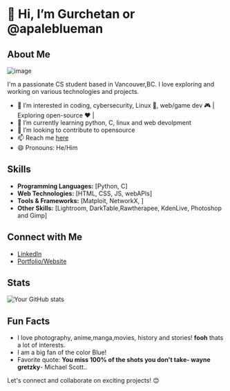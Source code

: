 #  👋 Hi, I’m Gurchetan or @apaleblueman 

## About Me
![image](https://github.com/apaleblueman/apaleblueman/assets/134831552/5977b426-7e07-49c4-b880-d7beae6d111e)

I'm a passionate CS student based in Vancouver,BC. I love exploring and working on various technologies and projects.

- 👀 I’m interested in coding, cybersecurity, Linux 🐧, web/game dev 🎮 | Exploring open-source ❤️ |
- 🌱 I’m currently learning python, C, linux and web devolpment
- 💞️ I’m looking to contribute to opensource
- 📫 Reach me [here](https://www.linkedin.com/in/gurchetan-singh-9457322a8/)
- 😄 Pronouns: He/Him
## Skills

- **Programming Languages:** [Python, C]
- **Web Technologies:** [HTML, CSS, JS, webAPIs]
- **Tools & Frameworks:** [Matploit, NetworkX, ]
- **Other Skills:** [Lightroom, DarkTable,Rawtherapee, KdenLive, Photoshop and Gimp]

## Connect with Me

- [LinkedIn](https://www.linkedin.com/in/gurchetan-singh-9457322a8)
- [Portfolio/Website](https://apaleblueman.github.io/)

## Stats

![Your GitHub stats](https://github-readme-stats.vercel.app/api?username=apaleblueman&show_icons=true&theme=dark)

## Fun Facts

- I love photography, anime,manga,movies, history and stories! **fooh** thats a lot of interests.
- I am a big fan of the color Blue! 
- Favorite quote: **You miss 100% of the shots you don't take- wayne gretzky**- Michael Scott..

Let's connect and collaborate on exciting projects! 😊


